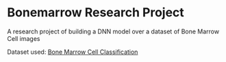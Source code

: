 # Bonemarrow Research Project
A research project of building a DNN model over a dataset of Bone Marrow Cell images

Dataset used: [Bone Marrow Cell Classification](https://www.kaggle.com/datasets/andrewmvd/bone-marrow-cell-classification)